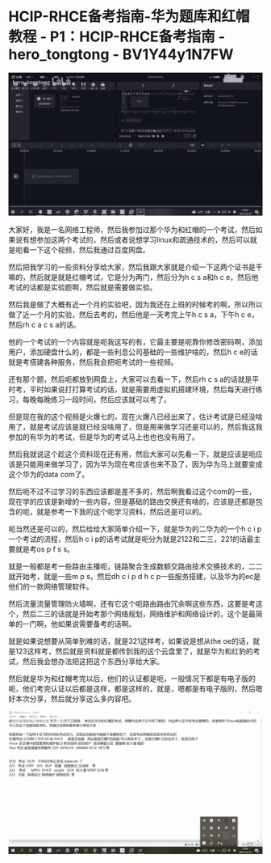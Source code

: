 # HCIP-RHCE备考指南-华为题库和红帽教程 - P1：HCIP-RHCE备考指南 - hero_tongtong - BV1Y44y1N7FW

![](img/81bae96776ba7405d5656adca48dfec2_0.png)

大家好，我是一名网络工程师，然后我参加过那个华为和红帽的一个考试，然后如果说有想参加这两个考试的，然后或者说想学习linux和疏通技术的，然后可以就是呃看一下这个视频，然后我通过百度网盘。

然后把我学习的一些资料分享给大家，然后我跟大家就是介绍一下这两个证书是干嘛的，然后就是就是红帽考试，它是分为两门，然后分为h c s a和h c e，然后他考试的话都是实验题啊，然后就是需要做实验。

然后我是做了大概有近一个月的实验吧，因为我还在上班的时候考的啊，所以所以做了近一个月的实验，然后去考的，然后他是一天考完上午h c s a，下午h c e，然后rh c a c s a的话。

他的一个考试的一个内容就是呃我这写的有，它最主要是呃靠你修改密码啊，添加用户，添加硬盘什么的，都是一些利息公司基础的一些维护啥的，然后h c e的话就是考搭建各种服务，然后我会把呃考试的一些视频。

还有那个题，然后呃都放到网盘上，大家可以去看一下，然后rh c s a的话就是平时考，平时如果说打打算考试的话，就是需要用虚拟机搭建环境，然后每天进行练习，每晚每晚练习一段时间，然后应该就可以考了。

但是现在我的这个视频是火爆七的，现在火爆八已经出来了，估计考试是已经没啥用了，就是考试应该是就已经没啥用了，但是用来做学习还是可以的，然后我这我参加的有华为的考试，但是华为的考试马上也也也没有用了。

然后我就说这个趁这个资料现在还有用，然后大家可以先看一下，就是应该是呃应该是只能用来做学习了，因为华为现在考应该也来不及了，因为华为马上就要变成这个华为的data com了。

然后呃不过不过学习的东西应该都是差不多的，然后啊我看过这个com的一些，现在学的应该是新增的一些内容，但是基础的路由交换还有啥的，应该是还都是包含的呃，就是参考一下我的这个呃学习资料，然后还是可以的。

呃当然还是可以的，然后给给大家简单介绍一下，就是华为的二华为的一个h c i p一个考试的流程，然后h c i p的话考试就是呃分为就是2122和二三，221的话最主要就是考os p f s s。

就是一般都是考一些路由主播呃，链路聚合生成数额交路由技术交换技术的，二二就开始考，就是一些m p s，然后dh c i p d h c p一些服务搭建，以及华为的ec是他们的一款网络管理软件。

然后流量流量管理防火墙啊，还有它这个呃路由路由冗余啊这些东西，这要是考这个，然后二三的话就是开始考那个网络规划，网络维护和网络设计的，这个是最简单的一门啊，他如果说需要备考的话啊。

就是如果说想要从简单到难的话，就是321这样考，如果说是想从the oe的话，就是123这样考，然后就是资料就是都传到我的这个云盘里了，就是华为和红豹的考试，然后我会想办法把这把这个东西分享给大家。

然后就是华为和红帽考完以后，他们的认证都是呃，一般情况下都是有电子版的呃，他们考完认证以后都是这样，都是这样的，就是，嗯都是有电子版的，然后嗯好本次分享，然后就分享这么多内容吧。



![](img/81bae96776ba7405d5656adca48dfec2_2.png)